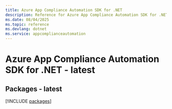```yaml
---
title: Azure App Compliance Automation SDK for .NET
description: Reference for Azure App Compliance Automation SDK for .NET
ms.date: 08/04/2025
ms.topic: reference
ms.devlang: dotnet
ms.service: appcomplianceautomation
---
```

# Azure App Compliance Automation SDK for .NET - latest
## Packages - latest
[!INCLUDE [packages](app-compliance-automation-index.md)]